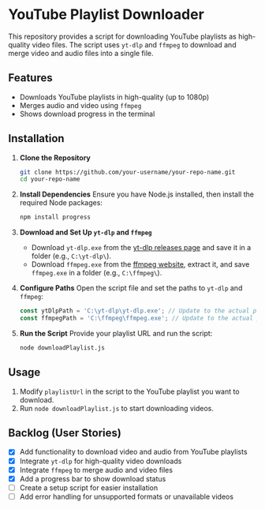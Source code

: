 # YouTube Playlist Downloader

This repository provides a script for downloading YouTube playlists as high-quality video files. The script uses `yt-dlp` and `ffmpeg` to download and merge video and audio files into a single file.

## Features
- Downloads YouTube playlists in high-quality (up to 1080p)
- Merges audio and video using `ffmpeg`
- Shows download progress in the terminal

## Installation

1. **Clone the Repository**
   ```bash
   git clone https://github.com/your-username/your-repo-name.git
   cd your-repo-name
   ```

2. **Install Dependencies**
   Ensure you have Node.js installed, then install the required Node packages:
   ```bash
   npm install progress
   ```

3. **Download and Set Up `yt-dlp` and `ffmpeg`**
   - Download `yt-dlp.exe` from the [yt-dlp releases page](https://github.com/yt-dlp/yt-dlp/releases/latest) and save it in a folder (e.g., `C:\yt-dlp\`).
   - Download `ffmpeg.exe` from the [ffmpeg website](https://ffmpeg.org/download.html), extract it, and save `ffmpeg.exe` in a folder (e.g., `C:\ffmpeg\`).

4. **Configure Paths**
   Open the script file and set the paths to `yt-dlp` and `ffmpeg`:
   ```javascript
   const ytDlpPath = 'C:\yt-dlp\yt-dlp.exe'; // Update to the actual path
   const ffmpegPath = 'C:\ffmpeg\ffmpeg.exe'; // Update to the actual path
   ```

5. **Run the Script**
   Provide your playlist URL and run the script:
   ```bash
   node downloadPlaylist.js
   ```

## Usage

1. Modify `playlistUrl` in the script to the YouTube playlist you want to download.
2. Run `node downloadPlaylist.js` to start downloading videos.

## Backlog (User Stories)

- [x] Add functionality to download video and audio from YouTube playlists
- [x] Integrate `yt-dlp` for high-quality video downloads
- [x] Integrate `ffmpeg` to merge audio and video files
- [x] Add a progress bar to show download status
- [ ] Create a setup script for easier installation
- [ ] Add error handling for unsupported formats or unavailable videos

